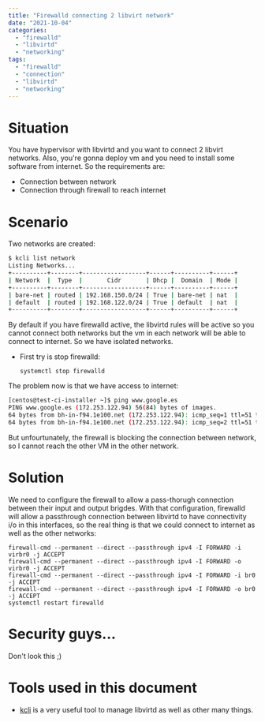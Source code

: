 ```yaml
---
title: "Firewalld connecting 2 libvirt network"
date: "2021-10-04"
categories: 
  - "firewalld"
  - "libvirtd"
  - "networking"
tags: 
  - "firewalld"
  - "connection"
  - "libvirtd"
  - "networking"
---
```


# Situation
You have hypervisor with libvirtd and you want to connect 2 libvirt networks.
Also, you're gonna deploy vm and you need to install some software from internet. So the requirements are:

- Connection between network
- Connection through firewall to reach internet

# Scenario

Two networks are created:
```bash
$ kcli list network
Listing Networks...
+----------+--------+------------------+------+----------+------+
| Network  |  Type  |       Cidr       | Dhcp |  Domain  | Mode |
+----------+--------+------------------+------+----------+------+
| bare-net | routed | 192.168.150.0/24 | True | bare-net | nat  |
| default  | routed | 192.168.122.0/24 | True | default  | nat  |
+----------+--------+------------------+------+----------+------+
```

By default if you have firewalld active, the libvirtd rules will be active so you cannot connect both networks but the vm in each network will be able to connect to internet. So we have isolated networks.

- First try is stop firewalld:
  ```
  systemctl stop firewalld
  ```

The problem now is that we have access to internet:
```bash
[centos@test-ci-installer ~]$ ping www.google.es
PING www.google.es (172.253.122.94) 56(84) bytes of images.
64 bytes from bh-in-f94.1e100.net (172.253.122.94): icmp_seq=1 ttl=51 time=29.7 ms
64 bytes from bh-in-f94.1e100.net (172.253.122.94): icmp_seq=2 ttl=51 time=29.8 ms
```
But unfourtunately, the firewall is blocking the connection between network, so I cannot reach the other VM in the other network.

# Solution

We need to configure the firewall to allow a pass-thorugh connection between their input and output brigdes. With that configuration, firewalld will allow a passthrough connection between libvirtd to have connectivity i/o in this interfaces, so the real thing is that we could connect to internet as well as the other networks:

```
firewall-cmd --permanent --direct --passthrough ipv4 -I FORWARD -i virbr0 -j ACCEPT
firewall-cmd --permanent --direct --passthrough ipv4 -I FORWARD -o virbr0 -j ACCEPT
firewall-cmd --permanent --direct --passthrough ipv4 -I FORWARD -i br0 -j ACCEPT
firewall-cmd --permanent --direct --passthrough ipv4 -I FORWARD -o br0 -j ACCEPT
systemctl restart firewalld
```

# Security guys...

Don't look this ;)


# Tools used in this document

- [kcli](https://kcli.readthedocs.io/en/latest/) is a very useful tool to manage libvirtd as well as other many things. 
  